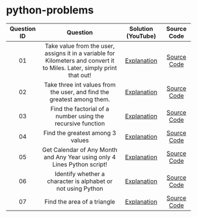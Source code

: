 # python-problems

| Question ID  | Question  | Solution (YouTube)  | Source Code  |
|:-------------:|:----------:|:--------------------:|:-------------:|
|   01           |    Take value from the user, assigns it in a variable for Kilometers and convert it to Miles. Later, simply print that out!       |      [Explanation](https://www.youtube.com/watch?v=6h6bs6NEYAk&list=PLutHME8vSEnEbU31rqE91E589dbTm5x1T&index=2)               |  [Source Code](https://github.com/FahimFBA/python-problems/tree/main/Problem%201)            |
|      02        |       Take three int values from the user, and find the greatest among them.    |       [Explanation](https://www.youtube.com/watch?v=uwJJrZQhlDY&list=PLutHME8vSEnEbU31rqE91E589dbTm5x1T&index=5)              |        [Source Code](https://github.com/FahimFBA/python-problems/tree/main/Problem%202)      |
|      03        |  Find the factorial of a number using the recursive function         |         [Explanation](https://www.youtube.com/watch?v=AYLkdMfj2yc&list=PLutHME8vSEnEbU31rqE91E589dbTm5x1T&index=4)            |       [Source Code](https://github.com/FahimFBA/python-problems/blob/main/Problem%203/solve.py)       |
| 04 | Find the greatest among 3 values | [Explanation](https://www.youtube.com/watch?v=uwJJrZQhlDY&list=PLutHME8vSEnEbU31rqE91E589dbTm5x1T&index=5) | [Source Code](https://github.com/FahimFBA/python-problems/blob/main/Problem%204/solve.py) |
| 05 | Get Calendar of Any Month and Any Year using only 4 Lines Python script!| [Explanation](https://www.youtube.com/watch?v=mBUqU1JpyHg&list=PLutHME8vSEnEbU31rqE91E589dbTm5x1T&index=6) | [Source Code](https://github.com/FahimFBA/python-problems/blob/main/Problem%205/solve.py)|
| 06 | Identify whether a character is alphabet or not using Python | [Explanation](https://www.youtube.com/watch?v=PUS4sNxwnMY&list=PLutHME8vSEnEbU31rqE91E589dbTm5x1T&index=7) | [Source Code](https://github.com/FahimFBA/python-problems/blob/main/Problem%206/solve.py) |
| 07 | Find the area of a triangle | [Explanation](https://youtu.be/Cl2SBjjqcbo) | [Source Code](https://github.com/FahimFBA/python-problems/blob/main/Problem%207/solve.py) |